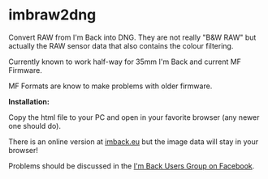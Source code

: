 # imbraw2dng
Convert RAW from I'm Back into DNG. They are not really "B&W RAW" but actually the RAW sensor data that also contains the colour filtering.

Currently known to work half-way for 35mm I'm Back and current MF Firmware.

MF Formats are know to make problems with older firmware.

**Installation:**

Copy the html file to your PC and open in your favorite browser (any newer one should do).

There is an online version at [imback.eu](https://imback.eu/home/im-back-raw-dng-converter-ib35/) but the image data will stay in your browser!

Problems should be discussed in the [I'm Back Users Group on Facebook](https://www.facebook.com/groups/1212628099691211).
